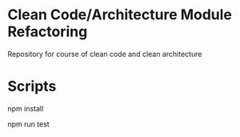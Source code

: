 # Clean Code/Architecture Module Refactoring

Repository for course of clean code and clean architecture

# Scripts

npm install 

npm run test
